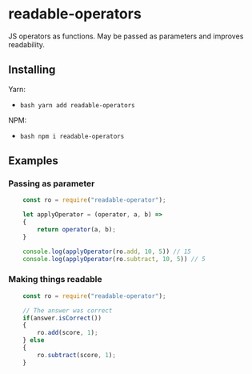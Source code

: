 # readable-operators
JS operators as functions. May be passed as parameters and improves readability.

## Installing 
Yarn: 
* ```bash yarn add readable-operators```

NPM: 
* ```bash npm i readable-operators```


## Examples 

### Passing as parameter 

```javascript
    const ro = require("readable-operator"); 

    let applyOperator = (operator, a, b) => 
    {
        return operator(a, b); 
    }

    console.log(applyOperator(ro.add, 10, 5)) // 15
    console.log(applyOperator(ro.subtract, 10, 5)) // 5
```

### Making things readable 

```javascript
    const ro = require("readable-operator"); 

    // The answer was correct 
    if(answer.isCorrect())
    {
        ro.add(score, 1); 
    } else 
    {
        ro.subtract(score, 1); 
    }
```